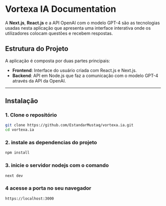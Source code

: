 # Vortexa IA Documentation

A **Next.js**, **React.js** e a API OpenAI com o modelo GPT-4 são as tecnologias usadas nesta aplicação que apresenta uma interface interativa onde os utilizadores colocam questões e recebem respostas.

## Estrutura do Projeto

A aplicação é composta por duas partes principais:
- **Frontend**: Interface do usuário criada com React.js e Next.js.
- **Backend**: API em Node.js que faz a comunicação com o modelo GPT-4 através da API da OpenAI.

---

## Instalação

### 1. Clone o repositório

```bash
git clone https://github.com/EstandarMustaq/vortexa.ia.git
cd vortexa.ia
```

### 2. instale as dependencias do projeto

```bash
npm install
```
### 3. inicie o servidor nodejs com o comando

```bash
next dev
```
### 4 acesse a porta no seu navegador 

```bash
https://localhost:3000

